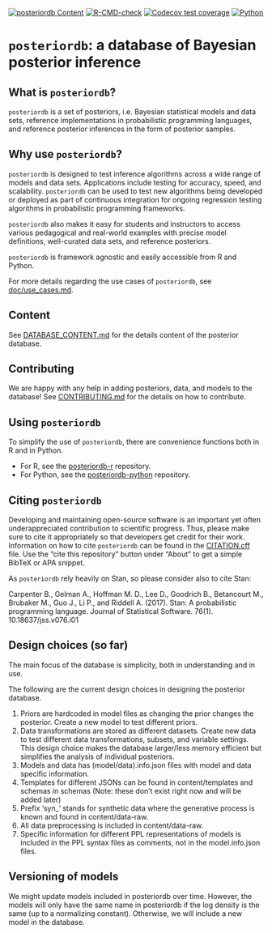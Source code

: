 <!-- README.md is generated from README.Rmd. Please edit that file -->

[![posteriordb
Content](https://github.com/stan-dev/posteriordb/actions/workflows/posteriordb_content.yml/badge.svg)](https://github.com/stan-dev/posteriordb/actions/workflows/posteriordb_content.yml)
[![R-CMD-check](https://github.com/stan-dev/posteriordb-r/actions/workflows/check-release.yaml/badge.svg)](https://github.com/stan-dev/posteriordb-r/actions/workflows/check-release.yaml)
[![Codecov test
coverage](https://codecov.io/gh/stan-dev/posteriordb-r/branch/main/graph/badge.svg)](https://codecov.io/gh/stan-dev/posteriordb-r?branch=main)
[![Python](https://github.com/stan-dev/posteriordb-python/actions/workflows/push.yml/badge.svg)](https://github.com/stan-dev/posteriordb-python/actions/workflows/push.yml)

`posteriordb`: a database of Bayesian posterior inference
=========================================================

What is `posteriordb`?
----------------------

`posteriordb` is a set of posteriors, i.e. Bayesian statistical models
and data sets, reference implementations in probabilistic programming
languages, and reference posterior inferences in the form of posterior
samples.

Why use `posteriordb`?
----------------------

`posteriordb` is designed to test inference algorithms across a wide
range of models and data sets. Applications include testing for
accuracy, speed, and scalability. `posteriordb` can be used to test new
algorithms being developed or deployed as part of continuous integration
for ongoing regression testing algorithms in probabilistic programming
frameworks.

`posteriordb` also makes it easy for students and instructors to access
various pedagogical and real-world examples with precise model
definitions, well-curated data sets, and reference posteriors.

`posteriordb` is framework agnostic and easily accessible from R and
Python.

For more details regarding the use cases of `posteriordb`, see
[doc/use\_cases.md](https://github.com/stan-dev/posteriordb/blob/master/doc/use_cases.md).

Content
-------

See
[DATABASE\_CONTENT.md](https://github.com/stan-dev/posteriordb/blob/master/doc/DATABASE_CONTENT.md)
for the details content of the posterior database.

Contributing
------------

We are happy with any help in adding posteriors, data, and models to the
database! See
[CONTRIBUTING.md](https://github.com/stan-dev/posteriordb/blob/master/doc/CONTRIBUTING.md)
for the details on how to contribute.

Using `posteriordb`
-------------------

To simplify the use of `posteriordb`, there are convenience functions
both in R and in Python. 
- For R, see the [posteriordb-r](https://github.com/stan-dev/posteriordb-r) repository.
- For Python, see the [posteriordb-python](https://github.com/stan-dev/posteriordb-python)
repository.

Citing `posteriordb`
--------------------

Developing and maintaining open-source software is an important yet
often underappreciated contribution to scientific progress. Thus, please
make sure to cite it appropriately so that developers get credit for
their work. Information on how to cite `posteriordb` can be found in the
[CITATION.cff](https://github.com/stan-dev/posteriordb/blob/master/CITATION.cff)
file. Use the “cite this repository” button under “About” to get a
simple BibTeX or APA snippet.

As `posteriordb` rely heavily on Stan, so please consider also to cite
Stan:

Carpenter B., Gelman A., Hoffman M. D., Lee D., Goodrich B., Betancourt
M., Brubaker M., Guo J., Li P., and Riddell A. (2017). Stan: A
probabilistic programming language. Journal of Statistical Software.
76(1). 10.18637/jss.v076.i01

Design choices (so far)
-----------------------

The main focus of the database is simplicity, both in understanding and
in use.

The following are the current design choices in designing the posterior
database.

1.  Priors are hardcoded in model files as changing the prior changes
    the posterior. Create a new model to test different priors.
2.  Data transformations are stored as different datasets. Create new
    data to test different data transformations, subsets, and variable
    settings. This design choice makes the database larger/less memory
    efficient but simplifies the analysis of individual posteriors.
3.  Models and data has (model/data).info.json files with model and data
    specific information.
4.  Templates for different JSONs can be found in content/templates and
    schemas in schemas (Note: these don’t exist right now and will be
    added later)
5.  Prefix ‘syn\_’ stands for synthetic data where the generative
    process is known and found in content/data-raw.
6.  All data preprocessing is included in content/data-raw.
7.  Specific information for different PPL representations of models is
    included in the PPL syntax files as comments, not in the
    model.info.json files.

Versioning of models
--------------------

We might update models included in posteriordb over time. However, the
models will only have the same name in posteriordb if the log density is
the same (up to a normalizing constant). Otherwise, we will include a
new model in the database.
